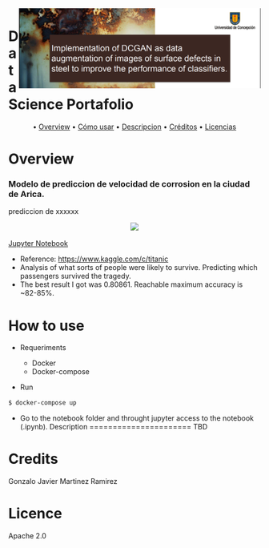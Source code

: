 <a href="https://github.com/jespinozallanos/portafolio2">
    <img src="https://github.com/jespinozallanos/portafolio2/blob/main/proy1.png" alt="logo" title="logo" align="right" height="160" />
</a>

Data Science Portafolio
======================

<p align="center">
  • <a href="#overview">Overview</a> •
  <a href="#how-to-use">Cómo usar</a> •
  <a href="#description">Descripcion</a> •
  <a href="#credits">Créditos</a> •
  <a href="#license">Licencias</a>
</p>



Overview
======================

### Modelo de prediccion de velocidad de corrosion en la ciudad de Arica.

prediccion de xxxxxx

<p align="center"><img width=40% src="https://github.com/gmartinezramirez/data-science-portafolio/blob/master/notebooks/01-classification/01-titanic/docs/titanic-logo.jpg"></p>

 [Jupyter Notebook](https://github.com/jespinozallanos/proj_udec_corr/blob/master/otros%20intentos/lstm2.ipynb)



* Reference: https://www.kaggle.com/c/titanic
* Analysis of what sorts of people were likely to survive. Predicting which passengers survived the tragedy.
* The best result I got was 0.80861. Reachable maximum accuracy is ~82-85%.


How to use
======================

* Requeriments
  * Docker
  * Docker-compose

* Run

```bash
$ docker-compose up
```

* Go to the notebook folder and throught jupyter access to the notebook (.ipynb).
Description
======================
TBD


Credits
======================
Gonzalo Javier Martinez Ramirez

Licence
======================
Apache 2.0
